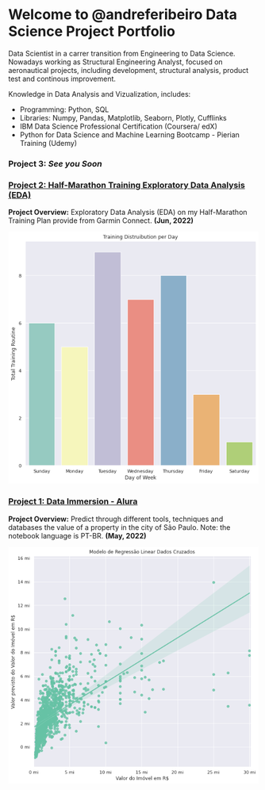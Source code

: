 # Welcome to @andreferibeiro Data Science Project Portfolio
Data Scientist in a carrer transition from Engineering to Data Science. Nowadays working as Structural Engineering Analyst, focused on aeronautical projects, including development, structural analysis, product test and continous improvement.

Knowledge in Data Analysis and Vizualization, includes:
- Programming: Python, SQL
- Libraries: Numpy, Pandas, Matplotlib, Seaborn, Plotly, Cufflinks
- IBM Data Science Professional Certification (Coursera/ edX)
- Python for Data Science and Machine Learning Bootcamp - Pierian Training (Udemy)

### Project 3: *See you Soon*

### [Project 2: Half-Marathon Training Exploratory Data Analysis (EDA)](https://github.com/andreferibeiro/half-marathon-EDA)
**Project Overview:** Exploratory Data Analysis (EDA) on my Half-Marathon Training Plan provide from Garmin Connect. **(Jun, 2022)** 

![](images/training_vs_days.png)

### [Project 1: Data Immersion - Alura](https://github.com/andreferibeiro/imersao_dados_alura)
**Project Overview:** Predict through different tools, techniques and databases the value of a property in the city of São Paulo.
Note: the notebook language is PT-BR. **(May, 2022)**

![](images/Aula_05b.png)
